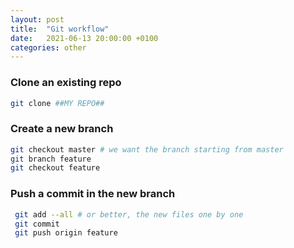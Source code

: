 ```yaml
---
layout: post
title:  "Git workflow"
date:   2021-06-13 20:00:00 +0100
categories: other
---
```




### Clone an existing repo
```bash
git clone ##MY REPO##
```

### Create a new branch
```bash
git checkout master # we want the branch starting from master
git branch feature
git checkout feature
```

### Push a commit in the new branch
```bash
 git add --all # or better, the new files one by one
 git commit
 git push origin feature
 ```
